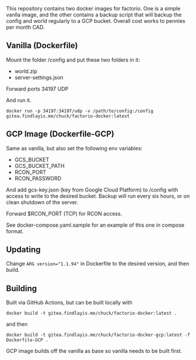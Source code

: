 This repository contains two docker images for factorio. One is a simple vanlla image, and the other contains a backup script that will backup the config and world regularly to a GCP bucket. Overall cost works to pennies per month CAD.

## Vanilla (Dockerfile)
Mount the folder /config and put these two folders in it:
- world.zip
- server-settings.json

Forward ports 34197 UDP

And run it.

`docker run -p 34197:34197/udp -v /path/to/config:/config gitea.findlayis.me/chuck/factorio-docker:latest`

## GCP Image (Dockerfile-GCP)
Same as vanilla, but also set the following env variables:
- GCS_BUCKET
- GCS_BUCKET_PATH
- RCON_PORT
- RCON_PASSWORD

And add gcs-key.json (key from Google Cloud Platform) to /config with access to write to the desired bucket. Backup will run every six hours, or on clean shutdown of the server.

Forward $RCON_PORT (TCP) for RCON access.

See docker-compose.yaml.sample for an example of this one in compose format.

## Updating
Change `ARG version="1.1.94"` in Dockerfile to the desired version, and then build.

## Building
Built via GitHub Actions, but can be built locally with 

`docker build -t gitea.findlayis.me/chuck/factorio-docker:latest .` 

and then 

`docker build -t gitea.findlayis.me/chuck/factorio-docker-gcp:latest -f Dockerfile-GCP .`

GCP image builds off the vanilla as base so vanilla needs to be built first.